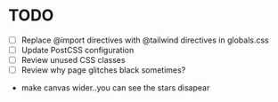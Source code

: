 # TODO

- [ ] Replace @import directives with @tailwind directives in globals.css
- [ ] Update PostCSS configuration
- [ ] Review unused CSS classes
 - [ ] Review why page glitches black sometimes?
 - make canvas wider..you can see the stars disapear
